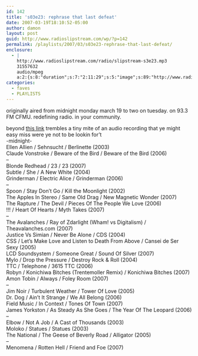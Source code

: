 ```yaml
---
id: 142
title: 's03e23: rephrase that last defeat'
date: 2007-03-19T18:10:52-05:00
author: damon
layout: post
guid: http://www.radioslipstream.com/wp/?p=142
permalink: /playlists/2007/03/s03e23-rephrase-that-last-defeat/
enclosure:
  - |
    http://www.radioslipstream.com/radio/slipstream-s3e23.mp3
    31557632
    audio/mpeg
    a:2:{s:8:"duration";s:7:"2:11:29";s:5:"image";s:89:"http://www.radioslipstream.com/wp/wp-content/plugins/podpress//images/vpreview_center.png";}
categories:
  - faves
  - PLAYLISTS
---
```

originally aired from midnight monday march 19 to two on tuesday. on 93.3 FM CFMU. redefining radio. in your community.

beyond <a href="/radio/slipstream-s3e23.mp3" target="_blank" title="/radio/slipstream-s3e23.mp3">this link</a> trembles a tiny mite of an audio recording that ye might easy miss were ye not to be lookin for’t  
-midnight-  
Ellen Allien / Sehnsucht / Berlinette (2003)  
Claude Vonstroke / Beware of the Bird / Beware of the Bird (2006)  
–  
Blonde Redhead / 23 / 23 (2007)  
Subtle / She / A New White (2004)  
Grinderman / Electric Alice / Grinderman (2006)  
–  
Spoon / Stay Don’t Go / Kill the Moonlight (2002)  
The Apples In Stereo / Same Old Drag / New Magnetic Wonder (2007)  
The Rapture / The Devil / Pieces Of The People We Love (2006)  
!!! / Heart Of Hearts / Myth Takes (2007)  
–  
The Avalanches / Ray of Zdarlight (Wham! vs Digitalism) / Theavalanches.com (2007)  
Justice Vs Simian / Never Be Alone / CDS (2004)  
CSS / Let’s Make Love and Listen to Death From Above / Cansei de Ser Sexy (2005)  
LCD Soundsystem / Someone Great / Sound Of Silver (2007)  
Mylo / Drop the Pressure / Destroy Rock & Roll (2004)  
TTC / Telephone / 3615 TTC (2006)  
Robyn / Konichiwa Bitches (Trentemoller Remix) / Konichiwa Bitches (2007)  
Amon Tobin / Always / Foley Room (2007)  
–  
Jim Noir / Turbulent Weather / Tower Of Love (2005)  
Dr. Dog / Ain’t It Strange / We All Belong (2006)  
Field Music / In Context / Tones Of Town (2007)  
James Yorkston / As Steady As She Goes / The Year Of The Leopard (2006)  
–  
Elbow / Not A Job / A Cast of Thousands (2003)  
Moloko / Statues / Statues (2003)  
The National / The Geese of Beverly Road / Alligator (2005)  
–  
Menomena / Rotten Hell / Friend and Foe (2007)